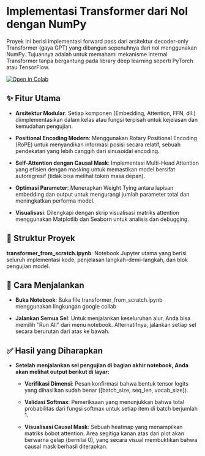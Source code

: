 # Implementasi Transformer dari Nol dengan NumPy
Proyek ini berisi implementasi forward pass dari arsitektur decoder-only Transformer (gaya GPT) yang dibangun sepenuhnya dari nol menggunakan NumPy. Tujuannya adalah untuk memahami mekanisme internal Transformer tanpa bergantung pada library deep learning seperti PyTorch atau TensorFlow.

[![Open in Colab](https://colab.research.google.com/assets/colab-badge.svg)](https://colab.research.google.com/github/BrianTirafiA/NLP_Transformer-from-scratch/blob/main/transformer_from_scratch.ipynb)

## ✨ Fitur Utama
- **Arsitektur Modular**: Setiap komponen (Embedding, Attention, FFN, dll.) diimplementasikan dalam kelas atau fungsi terpisah untuk kejelasan dan kemudahan pengujian.

- **Positional Encoding Modern**: Menggunakan Rotary Positional Encoding (RoPE) untuk menyandikan informasi posisi secara relatif, sebuah pendekatan yang lebih canggih dari sinusoidal encoding.

- **Self-Attention dengan Causal Mask**: Implementasi Multi-Head Attention yang efisien dengan masking untuk memastikan model bersifat autoregresif (tidak bisa melihat token masa depan).

- **Optimasi Parameter**: Menerapkan Weight Tying antara lapisan embedding dan output untuk mengurangi jumlah parameter total dan meningkatkan performa model.

- **Visualisasi**: Dilengkapi dengan skrip visualisasi matriks attention menggunakan Matplotlib dan Seaborn untuk analisis dan debugging.

## 📁 Struktur Proyek
**transformer_from_scratch.ipynb**: Notebook Jupyter utama yang berisi seluruh implementasi kode, penjelasan langkah-demi-langkah, dan blok pengujian model.

## 🚀 Cara Menjalankan
- **Buka Notebook**: Buka file transformer_from_scratch.ipynb menggunakan lingkungan google collab

- **Jalankan Semua Sel**: Untuk menjalankan keseluruhan alur, Anda bisa memilih "Run All" dari menu notebook. Alternatifnya, jalankan setiap sel secara berurutan dari atas ke bawah.

## ✅ Hasil yang Diharapkan
- **Setelah menjalankan sel pengujian di bagian akhir notebook, Anda akan melihat output berikut di layar:**

  - **Verifikasi Dimensi**: Pesan konfirmasi bahwa bentuk tensor logits yang dihasilkan sudah benar ([batch_size, seq_len, vocab_size]).

  - **Validasi Softmax**: Pemeriksaan yang menunjukkan bahwa total probabilitas dari fungsi softmax untuk setiap item di batch berjumlah 1.

  - **Visualisasi Causal Mask**: Sebuah heatmap yang menampilkan matriks bobot attention. Area segitiga kanan atas dari plot akan berwarna gelap (bernilai 0), yang secara visual membuktikan bahwa causal mask berhasil diterapkan.
